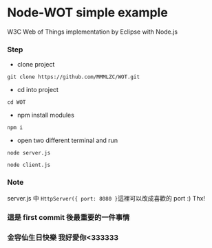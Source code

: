 # Node-WOT simple example

W3C Web of Things implementation by Eclipse with Node.js

### Step

- clone project

```
git clone https://github.com/MMMLZC/WOT.git
```

- cd into project

```
cd WOT
```

- npm install modules

```
npm i
```

- open two different terminal and run

```
node server.js
```

```
node client.js
```

### Note

server.js 中 `HttpServer({ port: 8080 }`這裡可以改成喜歡的 port :) Thx!

### 這是 first commit 後最重要的一件事情

### 金容仙生日快樂 我好愛你<333333

